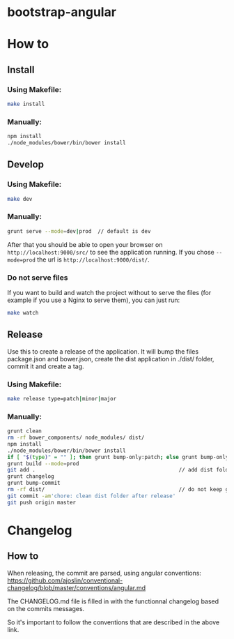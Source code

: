 bootstrap-angular
=================

# How to
## Install
### Using Makefile:
```bash
make install
```

### Manually:
```bash
npm install
./node_modules/bower/bin/bower install
```

## Develop
### Using Makefile:
```bash
make dev
```

### Manually:
```bash
grunt serve --mode=dev|prod  // default is dev
```

After that you should be able to open your browser on `http://localhost:9000/src/` to see the application running.
If you chose `--mode=prod` the url is `http://localhost:9000/dist/`.

### Do not serve files

If you want to build and watch the project without to serve the files (for example if you use a Nginx to serve them), you can just run:
```bash
make watch
```

## Release

Use this to create a release of the application.
It will bump the files package.json and bower.json, create the dist application in ./dist/ folder, commit it and create a tag.

### Using Makefile:
```bash
make release type=patch|minor|major
```

### Manually:
```bash
grunt clean
rm -rf bower_components/ node_modules/ dist/
npm install
./node_modules/bower/bin/bower install
if [ "$(type)" = "" ]; then grunt bump-only:patch; else grunt bump-only:$(type); fi          // patch|minor|major
grunt build --mode=prod
git add .                                              // add dist folder to commit it with the release
grunt changelog
grunt bump-commit
rm -rf dist/                                           // do not keep generated build on branch master
git commit -am'chore: clean dist folder after release'
git push origin master
```

# Changelog
## How to

When releasing, the commit are parsed, using angular conventions: https://github.com/ajoslin/conventional-changelog/blob/master/conventions/angular.md

The CHANGELOG.md file is filled in with the functionnal changelog based on the commits messages.

So it's important to follow the conventions that are described in the above link.

